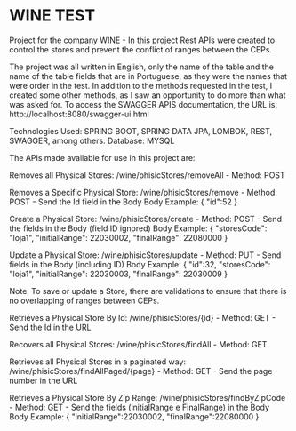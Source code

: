 # WINE TEST
Project for the company WINE - In this project Rest APIs were created to control the stores and prevent the conflict of ranges between the CEPs.

The project was all written in English, only the name of the table and the name of the table fields that are in Portuguese, as they were the names that were order in the test.
In addition to the methods requested in the test, I created some other methods, as I saw an opportunity to do more than what was asked for.
To access the SWAGGER APIS documentation, the URL is: http://localhost:8080/swagger-ui.html

Technologies Used: SPRING BOOT, SPRING DATA JPA, LOMBOK, REST, SWAGGER, among others.
Database: MYSQL

The APIs made available for use in this project are:

Removes all Physical Stores: 						          /wine/phisicStores/removeAll 			       - Method: POST 

Removes a Specific Physical Store: 					      /wine/phisicStores/remove 				       - Method: POST - Send the Id field in the Body
Body Example:
{
    "id":52
}

Create a Physical Store: 							            /wine/phisicStores/create 				       - Method: POST - Send the fields in the Body (field ID ignored)
Body Example:
{
    "storesCode": "loja1",
    "initialRange": 22030002,
    "finalRange": 22080000
}

Update a Physical Store: 							            /wine/phisicStores/update 				       - Method: PUT  - Send fields in the Body (including ID)
Body Example:
{
    "id":32,
    "storesCode": "loja1",
    "initialRange": 22030003,
    "finalRange": 22030009
}

Note: To save or update a Store, there are validations to ensure that there is no overlapping of ranges between CEPs.

Retrieves a Physical Store By Id:					        /wine/phisicStores/{id}					        - Method: GET  - Send the Id in the URL

Recovers all Physical Stores:						          /wine/phisicStores/findAll				      - Method: GET  

Retrieves all Physical Stores in a paginated way:	/wine/phisicStores/findAllPaged/{page}	- Method: GET  - Send the page number in the URL	

Retrieves a Physical Store By Zip Range:			    /wine/phisicStores/findByZipCode		    - Method: GET  - Send the fields (initialRange e FinalRange) in the Body 
Body Example:
{
    "initialRange":22030002,
    "finalRange":22080000
}




